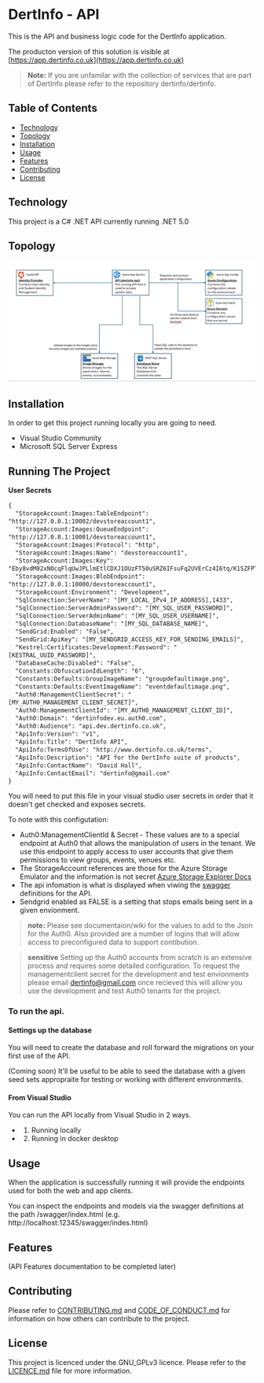 


# DertInfo - API

This is the API and business logic code for the DertInfo application.

The producton version of this solution is visible at [https://app.dertinfo.co.uk](https://app.dertinfo.co.uk)

> **Note:** If you are unfamilar with the collection of services that are part of DertInfo please refer to the repository dertinfo/dertinfo.

## Table of Contents

- [Technology](#technology)
- [Topology](#topology)
- [Installation](#installation)
- [Usage](#usage)
- [Features](#features)
- [Contributing](#contributing)
- [License](#license)

## Technology

This project is a C# .NET API currently running .NET 5.0 

## Topology

![Application Containers](/docs/images/architecture-dertinfo-api-containerlevel.png)

## Installation

In order to get this project running locally you are going to need.

- Visual Studio Community
- Microsoft SQL Server Express


## Running The Project



**User Secrets**
```
{
  "StorageAccount:Images:TableEndpoint": "http://127.0.0.1:10002/devstoreaccount1",
  "StorageAccount:Images:QueueEndpoint": "http://127.0.0.1:10001/devstoreaccount1",
  "StorageAccount:Images:Protocol": "http",
  "StorageAccount:Images:Name": "devstoreaccount1",
  "StorageAccount:Images:Key": "Eby8vdM02xNOcqFlqUwJPLlmEtlCDXJ1OUzFT50uSRZ6IFsuFq2UVErCz4I6tq/K1SZFPTOtr/KBHBeksoGMGw==",
  "StorageAccount:Images:BlobEndpoint": "http://127.0.0.1:10000/devstoreaccount1",
  "StorageAccount:Environment": "Development",
  "SqlConnection:ServerName": "[MY_LOCAL_IPv4_IP_ADDRESS],1433",
  "SqlConnection:ServerAdminPassword": "[MY_SQL_USER_PASSWORD]",
  "SqlConnection:ServerAdminName": "[MY_SQL_USER_USERNAME]",
  "SqlConnection:DatabaseName": "[MY_SQL_DATABASE_NAME]",
  "SendGrid:Enabled": "False",
  "SendGrid:ApiKey": "[MY_SENDGRID_ACCESS_KEY_FOR_SENDING_EMAILS]",
  "Kestrel:Certificates:Development:Password": "[KESTRAL_UUID_PASSWORD]",
  "DatabaseCache:Disabled": "False",
  "Constants:ObfuscationIdLength": "6",
  "Constants:Defaults:GroupImageName": "groupdefaultimage.png",
  "Constants:Defaults:EventImageName": "eventdefaultimage.png",
  "Auth0:ManagementClientSecret": "[MY_AUTH0_MANAGEMENT_CLIENT_SECRET]",
  "Auth0:ManagementClientId": "[MY_AUTH0_MANAGEMENT_CLIENT_ID]",
  "Auth0:Domain": "dertinfodev.eu.auth0.com",
  "Auth0:Audience": "api.dev.dertinfo.co.uk",
  "ApiInfo:Version": "v1",
  "ApiInfo:Title": "DertInfo API",
  "ApiInfo:TermsOfUse": "http://www.dertinfo.co.uk/terms",
  "ApiInfo:Description": "API for the DertInfo suite of products",
  "ApiInfo:ContactName": "David Hall",
  "ApiInfo:ContactEmail": "dertinfo@gmail.com"
}
```
You will need to put this file in your visual studio user secrets in order that it doesn't get checked and exposes secrets. 

To note with this configutation: 
- Auth0:ManagementClientId & Secret - These values are to a special endpoint at Auth0 that allows the manipulation of users in the tenant. We use this endpoint to apply access to user accounts that give them permissions to view groups, events, venues etc. 
- The StorageAccount references are those for the Azure Storage Emulator and the information is not secret [Azure Storage Explorer Docs](https://learn.microsoft.com/en-us/azure/storage/common/storage-use-emulator)
- The api infomation is what is displayed when viwing the [swagger](https://swagger.io/tools/swaggerhub) definitions for the API. 
- Sendgrid enabled as FALSE is a setting that stops emails being sent in a given envionment. 

> **note:** Please see documentaion/wiki for the values to add to the Json for the Auth0. Also provided are a number of logins that will allow access to preconfigured data to support contibution. 

> **sensitive** Setting up the Auth0 accounts from scratch is an extensive process and requires some detailed configuration. To request the managementclient secret for the development and test envionments please email [dertinfo@gmail.com](mailto:dertinfo@gmail.com) once recieved this will allow you use the development and test Auth0 tenants for the project. 

### To run the api.

#### Settings up the database
You will need to create the database and roll forward the migrations on your first use of the API. 

(Coming soon) It'll be useful to be able to seed the database with a given seed sets appropraite for testing or working with different environments. 

#### From Visual Studio
You can run the API locally from Visual Studio in 2 ways. 
- 1) Running locally
- 2) Running in docker desktop

## Usage

When the application is successfully running it will provide the endpoints used for both the web and app clients. 

You can inspect the endpoints and models via the swagger definitions at the path /swagger/index.html (e.g. http://localhost:12345/swagger/indes.html)

## Features

(API Features documentation to be completed later)

## Contributing

Please refer to [CONTRIBUTING.md](/CONTRIBUTING.md) and [CODE_OF_CONDUCT.md](/CODE_OF_CONDUCT.md) for information on how others can contribute to the project.

## License

This project is licenced under the GNU_GPLv3 licence. Please refer to the [LICENCE.md](/LICENCE.md) file for more information. 

